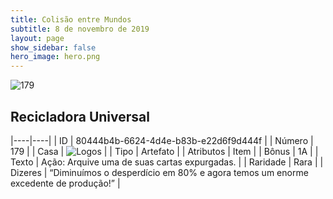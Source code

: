 ```yaml
---
title: Colisão entre Mundos
subtitle: 8 de novembro de 2019
layout: page
show_sidebar: false
hero_image: hero.png
---
```


![179](https://cdn.keyforgegame.com/media/card_front/pt/452_179_G8PM33JRH36G_pt.png)

## Recicladora Universal

|----|----|
| ID | 80444b4b-6624-4d4e-b83b-e22d6f9d444f |
| Número | 179 |
| Casa | ![Logos](https://archonarcana.com/images/thumb/c/ce/Logos.png/22px-Logos.png "Logos") |
| Tipo | Artefato |
| Atributos | Item |
| Bônus | 1A |
| Texto | Ação: Arquive uma de suas cartas  expurgadas. |
| Raridade | Rara |
| Dizeres | “Diminuímos o desperdício em 80% e agora temos um enorme excedente de produção!” |
